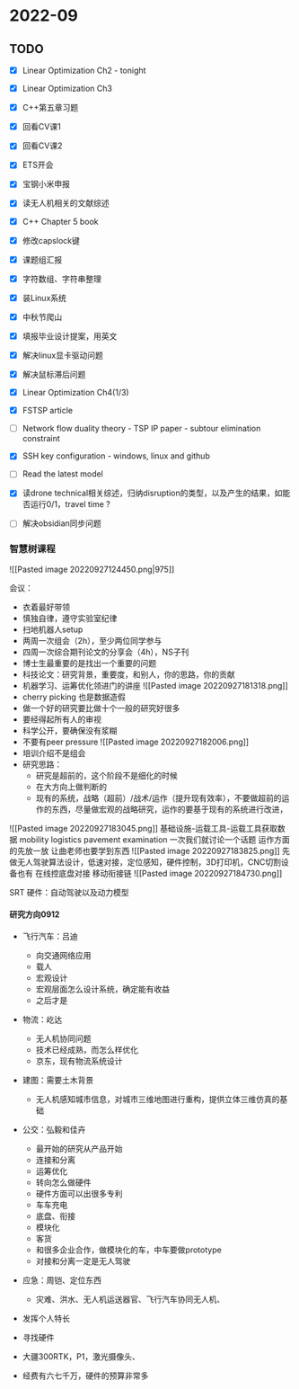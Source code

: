 # 2022-09 

## TODO 
- [x] Linear Optimization Ch2  - tonight
- [x] Linear Optimization Ch3
- [x] C++第五章习题
- [x] 回看CV课1
- [x] 回看CV课2
- [x] ETS开会
- [x] 宝钢小米申报
- [x] 读无人机相关的文献综述
- [x] C++ Chapter 5 book
- [x] 修改capslock键
- [x] 课题组汇报
- [x] 字符数组、字符串整理
- [x] 装Linux系统
- [x] 中秋节爬山
- [x] 填报毕业设计提案，用英文
- [x] 解决linux显卡驱动问题
- [x] 解决鼠标滞后问题
- [x] Linear Optimization Ch4(1/3)
- [x] FSTSP article
- [ ] Network flow duality theory - TSP IP paper - subtour elimination constraint
- [x] SSH key configuration - windows, linux and github
- [ ] Read the latest model
- [x] 读drone technical相关综述，归纳disruption的类型，以及产生的结果，如能否运行0/1，travel time ?
- [ ] 解决obsidian同步问题



### 智慧树课程
![[Pasted image 20220927124450.png|975]]

会议：
- 衣着最好带领
- 慎独自律，遵守实验室纪律
- 扫地机器人setup
- 两周一次组会（2h），至少两位同学参与
- 四周一次综合期刊论文的分享会（4h），NS子刊
- 博士生最重要的是找出一个重要的问题
- 科技论文：研究背景，重要度，和别人，你的思路，你的贡献
- 机器学习、运筹优化领进门的讲座
![[Pasted image 20220927181318.png]]
- cherry picking 也是数据造假
- 做一个好的研究要比做十个一般的研究好很多
- 要经得起所有人的审视
- 科学公开，要确保没有浆糊
- 不要有peer pressure
![[Pasted image 20220927182006.png]]
- 培训介绍不是组会
- 研究思路：
	- 研究是超前的，这个阶段不是细化的时候
	- 在大方向上做判断的
	- 现有的系统，战略（超前）/战术/运作（提升现有效率），不要做超前的运作的东西，尽量做宏观的战略研究，运作的要基于现有的系统进行改进，

![[Pasted image 20220927183045.png]]
基础设施-运载工具-运载工具获取数据
mobility logistics
pavement examination
一次我们就讨论一个话题
运作方面的先放一放
让曲老师也要学到东西
![[Pasted image 20220927183825.png]]
先做无人驾驶算法设计，低速对接，定位感知，硬件控制，3D打印机，CNC切割设备也有
在线控底盘对接
移动衔接链
![[Pasted image 20220927184730.png]]


SRT
硬件：自动驾驶以及动力模型


#### 研究方向0912
- 飞行汽车：吕迪
	- 向交通网络应用
	- 载人
	- 宏观设计
	- 宏观层面怎么设计系统，确定能有收益
	- 之后才是
- 物流：屹达
	- 无人机协同问题
	- 技术已经成熟，而怎么样优化
	- 京东，现有物流系统设计
- 建图：需要土木背景
	- 无人机感知城市信息，对城市三维地图进行重构，提供立体三维仿真的基础
- 公交：弘毅和佳卉
	- 最开始的研究从产品开始
	- 连接和分离
	- 运筹优化
	- 转向怎么做硬件
	- 硬件方面可以出很多专利
	- 车车充电
	- 底盘、衔接
	- 模块化
	- 客货
	- 和很多企业合作，做模块化的车，中车要做prototype
	- 对接和分离一定是无人驾驶
- 应急：周铠、定位东西
	- 灾难、洪水、无人机运送器官、飞行汽车协同无人机、

- 发挥个人特长
- 寻找硬件
- 大疆300RTK，P1，激光摄像头、
- 经费有六七千万，硬件的预算非常多


